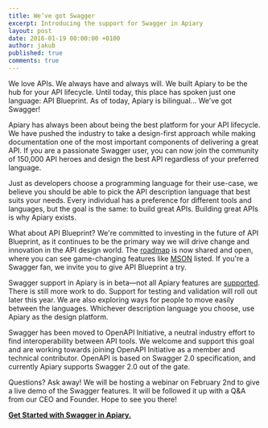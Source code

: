 ```yaml
---
title: We’ve got Swagger
excerpt: Introducing the support for Swagger in Apiary
layout: post
date: 2016-01-19 00:00:00 +0100
author: jakub
published: true
comments: true
---
```


We love APIs. We always have and always will. We built Apiary to be the hub for
your API lifecycle. Until today, this place has spoken just one language:
API Blueprint. As of today, Apiary is bilingual... We’ve got Swagger!

Apiary has always been about being the best platform for your API lifecycle. We
have pushed the industry to take a design-first approach while making
documentation one of the most important components of delivering a great API. If
you are a passionate Swagger user, you can now join the community of 150,000 API
 heroes and design the best API regardless of your preferred language.

Just as developers choose a programming language for their use-case, we believe
you should be able to pick the API description language that best suits your
needs. Every individual has a preference for different tools and languages, but
the goal is the same: to build great APIs. Building great APIs is why Apiary
exists.

What about API Blueprint? We're committed to investing in the future of
API Blueprint, as it continues to be the primary way we will drive change and
innovation in the API design world. The [roadmap][roadmap] is now shared and
open, where you can see game-changing features like [MSON][mson] listed. If
you're a Swagger fan, we invite you to give API Blueprint a try.

Swagger support in Apiary is in beta—not all Apiary features are
[supported][features]. There is still more work to do. Support for testing and
validation will roll out later this year. We are also exploring ways for people
to move easily between the languages. Whichever description language you choose,
use Apiary as the design platform.

Swagger has been moved to OpenAPI Initiative, a neutral industry effort to find
interoperability between API tools. We welcome and support this goal and are
working towards joining OpenAPI Initiative as a member and technical
contributor. OpenAPI is based on Swagger 2.0 specification, and currently Apiary
 supports Swagger 2.0 out of the gate.

Questions? Ask away! We will be hosting a webinar on February 2nd to give a live
 demo of the Swagger features. It will be followed it up with a Q&A from our CEO
 and Founder. Hope to see you there!

[**Get Started with Swagger in Apiary.**][start]


[roadmap]: https://github.com/apiaryio/api-blueprint/wiki/Roadmap
[mson]: https://github.com/apiaryio/mson
[start]: https://docs.apiary.io/swagger/
[features]: https://docs.apiary.io/api_101/swagger/#supported-apiary-functionality-for-swagger-projects
